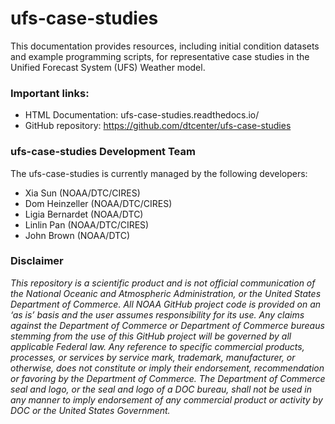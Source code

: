 # ufs-case-studies

This documentation provides resources, including initial condition datasets and example programming scripts, for representative case studies in the Unified Forecast System (UFS) Weather model.

### Important links:
* HTML Documentation: ufs-case-studies.readthedocs.io/
* GitHub repository: https://github.com/dtcenter/ufs-case-studies

### ufs-case-studies Development Team
The ufs-case-studies is currently managed by the following developers:
* Xia Sun (NOAA/DTC/CIRES)
* Dom Heinzeller (NOAA/DTC/CIRES)
* Ligia Bernardet (NOAA/DTC)
* Linlin Pan (NOAA/DTC/CIRES)
* John Brown (NOAA/DTC) 

### Disclaimer
*This repository is a scientific product and is not official communication of the National Oceanic and Atmospheric Administration, or the United States Department of Commerce. All NOAA GitHub project code is provided on an ‘as is’ basis and the user assumes responsibility for its use. Any claims against the Department of Commerce or Department of Commerce bureaus stemming from the use of this GitHub project will be governed by all applicable Federal law. Any reference to specific commercial products, processes, or services by service mark, trademark, manufacturer, or otherwise, does not constitute or imply their endorsement, recommendation or favoring by the Department of Commerce. The Department of Commerce seal and logo, or the seal and logo of a DOC bureau, shall not be used in any manner to imply endorsement of any commercial product or activity by DOC or the United States Government.*
